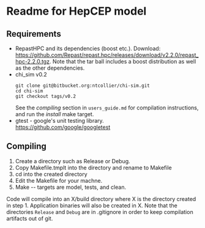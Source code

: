 # Readme for HepCEP model #

## Requirements ##

* RepastHPC and its dependencies (boost etc.). Download: https://github.com/Repast/repast.hpc/releases/download/v2.2.0/repast_hpc-2.2.0.tgz. Note that the tar ball includes a boost distribution as well as the other dependencies.
* chi_sim v0.2
  ```
  git clone git@bitbucket.org:ntcollier/chi-sim.git
  cd chi-sim
  git checkout tags/v0.2
  ```
  See the *compiling* section in `users_guide.md` for compilation instructions, and run the *install* make target.
* gtest - google's unit testing library. https://github.com/google/googletest

## Compiling ##

1. Create a directory such as  Release or Debug.
2. Copy Makefile.tmplt into the directory and rename to Makefile
3. cd into the created directory
3. Edit the Makefile for your machne.
4. Make -- targets are model, tests, and clean.

Code will compile into an X/build directory where X is the directory
created in step 1. Application binaries will also be created in X. Note that the directories `Release` and `Debug` are in .gitignore in order to keep compilation artifacts out of git.
